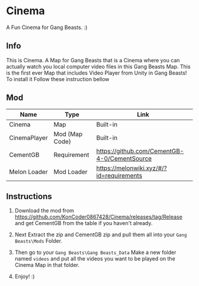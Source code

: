 # Cinema
A Fun Cinema for Gang Beasts. :)

## Info
This is Cinema. A Map for Gang Beasts that is a Cinema where you can actually watch you local computer video files in this Gang Beasts Map. This is the first ever Map that includes Video Player from Unity in Gang Beasts! To install it Follow these instruction bellow

## Mod

| Name         | Type           | Link                                           |
|--------------|----------------|------------------------------------------------|
| Cinema       | Map            | Built-in                                       |
| CinemaPlayer | Mod (Map Code) | Built-in                                       |
| CementGB     | Requirement    | https://github.com/CementGB-4-0/CementSource   |
| Melon Loader | Mod Loader     | https://melonwiki.xyz/#/?id=requirements       |

## Instructions
1. Download the mod from https://github.com/KonCoder0867428/Cinema/releases/tag/Release and get CementGB from the table if you haven't already.

2. Next Extract the zip and CementGB zip and pull them all into your ```Gang Beasts\Mods``` Folder.

3. Then go to your ```Gang Beasts\Gang Beasts_Data``` Make a new folder named ```videos``` and put all the videos you want to be played on the Cinema Map in that folder.

4. Enjoy! :)
